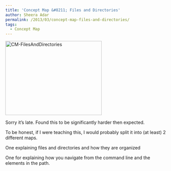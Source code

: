 ```yaml
---
title: 'Concept Map &#8211; Files and Directories'
author: Sheera Adar
permalink: /2013/03/concept-map-files-and-directories/
tags:
  - Concept Map
---
```

[<img class="alignnone size-medium wp-image-2000" alt="CM-FilesAndDirectories" src="http://teaching.software-carpentry.org/wp-content/uploads/2013/03/CM-FilesAndDirectories-300x231.jpg" width="300" height="231" />][1]

Sorry it&#8217;s late. Found this to be significantly harder then expected.

To be honest, if I were teaching this, I would probably split it into (at least) 2 different maps.

One explaining files and directories and how they are organized

One for explaining how you navigate from the command line and the elements in the path.

 [1]: http://teaching.software-carpentry.org/wp-content/uploads/2013/03/CM-FilesAndDirectories.jpg
